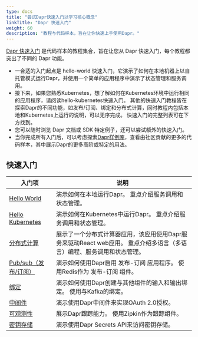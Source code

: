 ```yaml
---
type: docs
title: "尝试Dapr快速入门以学习核心概念"
linkTitle: "Dapr 快速入门"
weight: 60
description: "教程与代码样本，旨在让你快速上手使用Dapr。"
---
```


[Dapr 快速入门](https://github.com/dapr/quickstarts/tree/v1.0.0) 是代码样本的教程集合，旨在让您从 Dapr 快速入门，每个教程都突出了不同的 Dapr 功能。

- 一合适的入门起点是 hello-world 快速入门，它演示了如何在本地机器上以自托管模式运行Dapr，并使用一个简单的应用程序中演示了状态管理和服务调用。
- 接下来，如果您熟悉Kubernetes，想了解如何在Kubernetes环境中运行相同的应用程序，请阅读hello-kubernetes快速入门。 其他的快速入门教程皆在探索Dapr的不同功能，如发布/订阅、绑定和分布式计算，同时教程内包括本地和Kubernetes上运行的说明，可以无序完成。 快速入门的完整列表可在下方找到。
- 您可以随时浏览 Dapr 文档或 SDK 特定例子，还可以尝试额外的快速入门。
- 当你完成所有入门后，可以考虑探索[Dapr样例库](https://github.com/dapr/samples)，查看由社区贡献的更多的代码样本，其中展示Dapr的更多高阶或特定的用法。

## 快速入门

| 入门项                                                                                  | 说明                                                                 |
| ------------------------------------------------------------------------------------ | ------------------------------------------------------------------ |
| [Hello World](https://github.com/dapr/quickstarts/tree/v1.0.0/hello-world)           | 演示如何在本地运行Dapr。 重点介绍服务调用和状态管理。                                      |
| [Hello Kubernetes](https://github.com/dapr/quickstarts/tree/v1.0.0/hello-kubernetes) | 演示如何在Kubernetes中运行Dapr。 重点介绍服务调用和状态管理。                             |
| [分布式计算](https://github.com/dapr/quickstarts/tree/v1.0.0/distributed-calculator)      | 展示了一个分布式计算器应用，该应用使用Dapr服务来驱动React web应用。 重点介绍多语言（多语言）编程、服务调用和状态管理。 |
| [Pub/sub（发布/订阅）](https://github.com/dapr/quickstarts/tree/v1.0.0/pub-sub)            | 演示如何使用Dapr启用 发布-订阅 应用程序。 使用Redis作为 发布-订阅 组件。                       |
| [绑定](https://github.com/dapr/quickstarts/tree/v1.0.0/bindings)                       | 演示如何使用Dapr创建与其他组件的输入和输出绑定。 使用与Kafka的绑定。                            |
| [中间件](https://github.com/dapr/quickstarts/tree/v1.0.0/middleware)                    | 演示使用Dapr中间件来实现OAuth 2.0授权。                                         |
| [可观测性](https://github.com/dapr/quickstarts/tree/v1.0.0/observability)                | 展示Dapr跟踪能力。 使用Zipkin作为跟踪组件。                                        |
| [密钥存储](https://github.com/dapr/quickstarts/tree/v1.0.0/secretstore)                  | 演示使用Dapr Secrets API来访问密钥存储。                                       |
